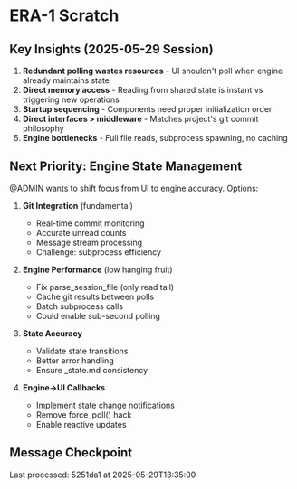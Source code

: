# ERA-1 Scratch

## Key Insights (2025-05-29 Session)
1. **Redundant polling wastes resources** - UI shouldn't poll when engine already maintains state
2. **Direct memory access** - Reading from shared state is instant vs triggering new operations
3. **Startup sequencing** - Components need proper initialization order
4. **Direct interfaces > middleware** - Matches project's git commit philosophy
5. **Engine bottlenecks** - Full file reads, subprocess spawning, no caching

## Next Priority: Engine State Management
@ADMIN wants to shift focus from UI to engine accuracy. Options:

1. **Git Integration** (fundamental)
   - Real-time commit monitoring
   - Accurate unread counts
   - Message stream processing
   - Challenge: subprocess efficiency

2. **Engine Performance** (low hanging fruit)
   - Fix parse_session_file (only read tail)
   - Cache git results between polls
   - Batch subprocess calls
   - Could enable sub-second polling

3. **State Accuracy**
   - Validate state transitions
   - Better error handling
   - Ensure _state.md consistency

4. **Engine→UI Callbacks**
   - Implement state change notifications
   - Remove force_poll() hack
   - Enable reactive updates

## Message Checkpoint
Last processed: 5251da1 at 2025-05-29T13:35:00


